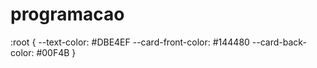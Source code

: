 # programacao
:root {
    --text-color: #DBE4EF
    --card-front-color: #144480
    --card-back-color: #00F4B
    }